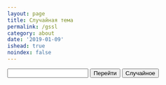 ```yaml
---
layout: page
title: Случайная тема
permalink: /gssl
category: about
date: '2019-01-09'
ishead: true
noindex: false
---
```


<script>
    let themeList = [
      'nginx',
      'PHP',
      'RabbitMQ',
      'MySQL',
      'PostgreSQL',
      'TCP',
      'ООП',
      'Docker',
      'Python',
      'Frontend',
      'Javascript',
      'Redis',
      'Kafka',
      'Блог программиста',
    ];

    document.addEventListener(
      'DOMContentLoaded',
      function(event) {
          let action = function () {
              let query = document.getElementsByName('q')[0];
              if (!query.value) {
                alert("Введите значение")
                return;
              }
              prev = query.value
              query.value = query.value + ' site:github.io';
              document.gssl.submit()
              query.value = prev
          }
          let rnd = function () {
              let item = themeList[Math.floor(Math.random() * themeList.length)];
              let query = document.getElementsByName('q')[0];
              query.value = item
              action()
          }

          document.getElementById('sbm').addEventListener('click', action)
          document.getElementById('sbm_rnd').addEventListener('click', rnd)
      }
    );
</script>
<form name='gssl' action="https://www.google.com/search" method="GET" target="_blank">
    <input type="text" name="q"/>
    <input type="hidden" name="lr" value="lang_ru">
    <input type="button" id="sbm" value="Перейти">
    <input type="button" id="sbm_rnd" value="Случайное">
</form>
